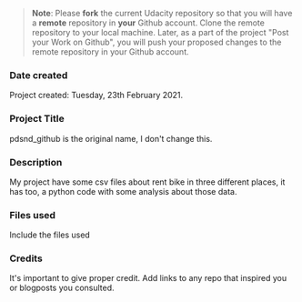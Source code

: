 >**Note**: Please **fork** the current Udacity repository so that you will have a **remote** repository in **your** Github account. Clone the remote repository to your local machine. Later, as a part of the project "Post your Work on Github", you will push your proposed changes to the remote repository in your Github account.

### Date created
Project created: Tuesday, 23th February 2021.

### Project Title
pdsnd_github is the original name, I don't change this.

### Description
My project have some csv files about rent bike in three different places, it has too, a python code with some analysis about those data.

### Files used
Include the files used

### Credits
It's important to give proper credit. Add links to any repo that inspired you or blogposts you consulted.

